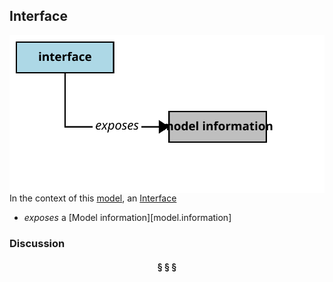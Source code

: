 ## Interface

<img src="../images/interface.svg" align="right"/>


In the context of this [model](../README.md#overview), an [Interface][interface]

* <i>exposes</i> a [Model information][model.information]

### Discussion



<h4 align="center"><b>&sect; &sect; &sect;</b></h4>

[activity]: activity.md
[activities]: activity.md
[business]: business.md
[businesses]: business.md
[component]: component.md
[components]: component.md
[developer]: developer.md
[developers]: developer.md
[dialog]: dialog.md
[dialogs]: dialog.md
[expector]: expector.md
[expectors]: expector.md
[feature]: feature.md
[features]: feature.md
[governor]: governor.md
[governors]: governor.md
[improvement]: improvement.md
[improvements]: improvement.md
[interface]: interface.md
[interfaces]: interface.md
[mission]: mission.md
[missions]: mission.md
[requestor]: requestor.md
[requestors]: requestor.md
[solution]: solution.md
[solutions]: solution.md
[source]: source.md
[sources]: source.md
[value]: value.md
[values]: value.md
[vision]: vision.md
[visions]: vision.md

[valuable]: value.md
[quality]: https://educery.dev/papers/modeling/quality-alignment/#business-quality-inventory
